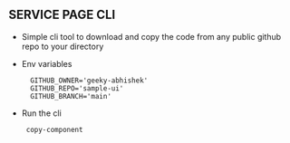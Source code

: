 ## SERVICE PAGE CLI

* Simple cli tool to download and copy the code from any public github repo to your directory
* Env variables
  ```  
    GITHUB_OWNER='geeky-abhishek'
    GITHUB_REPO='sample-ui'
    GITHUB_BRANCH='main'
  ```
  
* Run the cli
  ```
   copy-component
  ```
